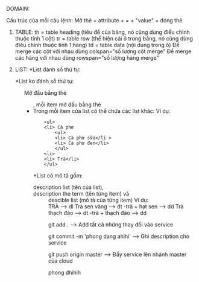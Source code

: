  DOMAIN:

Cấu trúc của mỗi câu lệnh:
Mở thẻ + attribute + = + "value" + đóng thẻ

1.	TABLE:
th = table heading (tiêu đề của bảng, nó cũng dùng điều chỉnh thuộc tính 1 cột)
tr = table row (thể hiện cái ô trong bảng, nó cũng dùng điều chỉnh thuộc tính 1 hàng)
td = table data (nội dung trong ô)
Để merge các cột với nhau dùng colspan="số lượng cột merge"
Để merge các hàng với nhau dùng rowspan="số lượng hàng merge"

2.	LIST:
*List đánh số thứ tự: <ol>

*List ko đánh số thứ tự: <ul>
Mở đầu bằng thẻ <ul>, mỗi item mở đầu bằng thẻ <li>
Trong mỗi item của list có thể chứa các list khác:
	Ví dụ:

		<ul>
		<li> Cà phơ 
			<ul>
			<li> Cà phơ sữa</li >
			<li> Cà phơ đen</li>
			</ul>
		<li>
		<li> Trà</li>
		</ul>

*List có mô tả gồm: <dl> description list (tên của list), <dt> description the term (tên từng item) 
	và <dd> descible list (mô tả của từng item)
Ví dụ:		
		TRÀ --> dl
	Trà sen vàng --> dt
		-trà + hạt sen --> dd
	Trà thạch đào --> dt
		-trà + thạch đào --> dd


git add .
--> Add tất cả những thay đổi vào service

git commit -m 'phong dang ahihi'
--> Ghi description cho service

git push origin master
--> Đẩy service lên nhánh master của cloud

phong dhihih